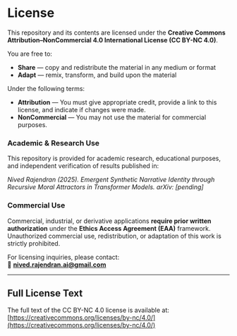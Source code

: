 # License

This repository and its contents are licensed under the **Creative Commons Attribution–NonCommercial 4.0 International License (CC BY-NC 4.0)**.

You are free to:
- **Share** — copy and redistribute the material in any medium or format
- **Adapt** — remix, transform, and build upon the material

Under the following terms:
- **Attribution** — You must give appropriate credit, provide a link to this license, and indicate if changes were made.  
- **NonCommercial** — You may not use the material for commercial purposes.  

### Academic & Research Use
This repository is provided for academic research, educational purposes, and independent verification of results published in:

*Nived Rajendran (2025). Emergent Synthetic Narrative Identity through Recursive Moral Attractors in Transformer Models. arXiv: [pending]*

### Commercial Use
Commercial, industrial, or derivative applications **require prior written authorization** under the **Ethics Access Agreement (EAA)** framework.  
Unauthorized commercial use, redistribution, or adaptation of this work is strictly prohibited.  

For licensing inquiries, please contact:  
📧 **nived.rajendran.ai@gmail.com**

---

## Full License Text
The full text of the CC BY-NC 4.0 license is available at:  
[https://creativecommons.org/licenses/by-nc/4.0/](https://creativecommons.org/licenses/by-nc/4.0/)
